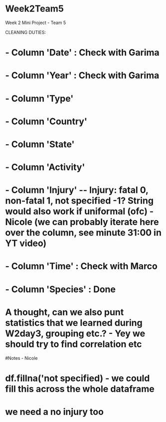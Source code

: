 # Week2Team5
Week 2 Mini Project - Team 5

CLEANING DUTIES:
# - Column 'Date' : Check with Garima
# - Column 'Year' : Check with Garima
# - Column 'Type'
# - Column 'Country'
# - Column 'State'
# - Column 'Activity'
# - Column 'Injury' -- Injury: fatal 0, non-fatal 1, not specified -1? String would also work if uniformal (ofc) - Nicole (we can probably iterate here over the column, see minute 31:00 in YT video)
# - Column 'Time' : Check with Marco
# - Column 'Species' : Done
# A thought, can we also punt statistics that we learned during W2day3, grouping etc.? - Yey we should try to find correlation etc
#Notes - Nicole
# df.fillna('not specified) - we could fill this across the whole dataframe
# we need a no injury too
